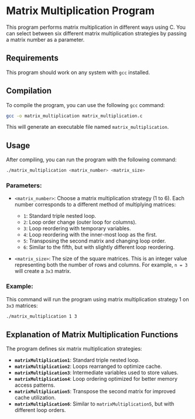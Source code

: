 # Matrix Multiplication Program

This program performs matrix multiplication in different ways using C. You can select between six different matrix multiplication strategies by passing a matrix number as a parameter.

## Requirements
This program should work on any system with `gcc` installed.

## Compilation

To compile the program, you can use the following `gcc` command:

```bash
gcc -o matrix_multiplication matrix_multiplication.c
```

This will generate an executable file named `matrix_multiplication`.

## Usage

After compiling, you can run the program with the following command:

```bash
./matrix_multiplication <matrix_number> <matrix_size>
```

### Parameters:
- `<matrix_number>`: Choose a matrix multiplication strategy (1 to 6). Each number corresponds to a different method of multiplying matrices:
  - `1`: Standard triple nested loop.
  - `2`: Loop order change (outer loop for columns).
  - `3`: Loop reordering with temporary variables.
  - `4`: Loop reordering with the inner-most loop as the first.
  - `5`: Transposing the second matrix and changing loop order.
  - `6`: Similar to the fifth, but with slightly different loop reordering.

- `<matrix_size>`: The size of the square matrices. This is an integer value representing both the number of rows and columns. For example, `n = 3` will create a `3x3` matrix.

### Example:
This command will run the program using matrix multiplication strategy 1 on `3x3` matrices:

```bash
./matrix_multiplication 1 3
```

## Explanation of Matrix Multiplication Functions

The program defines six matrix multiplication strategies:

- **`matrixMultiplication1`**: Standard triple nested loop.
- **`matrixMultiplication2`**: Loops rearranged to optimize cache.
- **`matrixMultiplication3`**: Intermediate variables used to store values.
- **`matrixMultiplication4`**: Loop ordering optimized for better memory access patterns.
- **`matrixMultiplication5`**: Transpose the second matrix for improved cache utilization.
- **`matrixMultiplication6`**: Similar to `matrixMultiplication5`, but with different loop orders.
```
